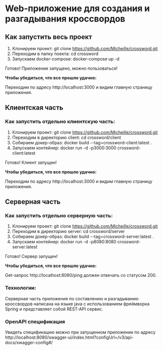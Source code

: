 # Web-приложение для создания и разгадывания кроссвордов
## Как запустить весь проект
1. Клонируем проект: git clone https://github.com/Micheille/crossword.git
2. Переходим в папку поекта: cd crossword
3. Запускаем docker-compose: docker-compose up -d

Готово! Приложение запущено, можно пользоваться!

**Чтобы убедиться, что все прошло удачно:**

Переходим по адресу http://localhost:3000 и видим главную страницу приложения.

## Клиентская часть
### Как запустить отдельно клиентскую часть:
1. Клонируем проект: git clone https://github.com/Micheille/crossword.git
2. Переходим в директорию client:  cd crossword/client
3. Собираем докер-образ: docker build --tag=crossword-client:latest .
4. Запускаем контейнер: docker run -d -p3000:3000 crossword-client:latest

Готово! Клиент запущен!

**Чтобы убедиться, что все прошло удачно:**

Переходим по адресу http://localhost:3000 и видим главную страницу приложения.

## Серверная часть
### Как запустить отдельно серверную часть:
1. Клонируем проект: git clone https://github.com/Micheille/crossword.git
2. Переходим в директорию server:  cd crossword/server
3. Собираем докер-образ: docker build --tag=crossword-server:latest .
4. Запускаем контейнер: docker run -d -p8080:8080 crossword-server:latest

Готово! Сервер запущен!

**Чтобы убедиться, что все прошло удачно:**

Get-запрос http://localhost:8080/ping должен отвечать со статусом 200.

### Технологии:
Серверная часть приложения по составлению и разгадыванию кроссвордов написана на языке java с использованием фреймворка Spring и представляет собой REST-API сервис. 

### OpenAPI спецификация
Увидеть спецификацию можно при запущенном приложении по адресу http://localhost:8080/swagger-ui/index.html?configUrl=/v3/api-docs/swagger-config#/
